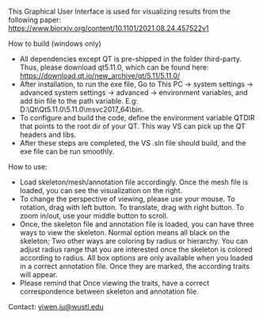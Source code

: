 This Graphical User Interface is used for visualizing results from the following paper: 
https://www.biorxiv.org/content/10.1101/2021.08.24.457522v1

How to build (windows only)
- All dependencies except QT is pre-shipped in the folder third-party. Thus, please download qt5.11.0, which can be found here: https://download.qt.io/new_archive/qt/5.11/5.11.0/
- After installation, to run the exe file, Go to This PC -> system settings -> advanced system settings -> advanced -> environment variables, and add bin file to the path variable. E.g: D:\Qt\Qt5.11.0\5.11.0\msvc2017_64\bin.
- To configure and build the code, define the environment variable QTDIR that points to the root dir of your QT. This way VS can pick up the QT headers and libs. 
- After these steps are completed, the VS .sln file should build, and the exe file can be run smoothly.

How to use: 
- Load skeleton/mesh/annotation file accordingly. Once the mesh file is loaded, you can see the visualization on the right. 
- To change the perspective of viewing, please use your mouse. To rotation, drag with left button. To translate, drag with right button. To zoom in/out, use your middle button to scroll. 
- Once, the skeleton file and annotation file is loaded, you can have three ways to view the skeleton. Normal option means all black on the skeleton; Two other ways are coloring by radius or hierarchy. You can adjust radius range that you are interested once the skeleton is colored according to radius. All box options are only available when you loaded in a correct annotation file. Once they are marked, the according traits will appear. 
- Please remind that Once viewing the traits, have a correct correspondence between skeleton and annotation file. 

Contact: 
yiwen.ju@wustl.edu


